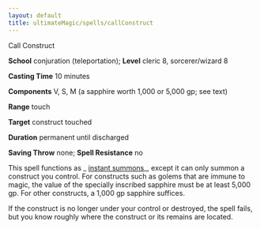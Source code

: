 ```yaml
---
layout: default
title: ultimateMagic/spells/callConstruct
---
```

Call Construct

**School** conjuration (teleportation); **Level** cleric 8, sorcerer/wizard 8

**Casting Time** 10 minutes

**Components** V, S, M (a sapphire worth 1,000 or 5,000 gp; see text)

**Range** touch

**Target** construct touched

**Duration** permanent until discharged

**Saving Throw** none; **Spell Resistance** no

This spell functions as _ [instant summons](spells/instantSummons#_instant-summons)_, except it can only summon a construct you control. For constructs such as golems that are immune to magic, the value of the specially inscribed sapphire must be at least 5,000 gp. For other constructs, a 1,000 gp sapphire suffices.

If the construct is no longer under your control or destroyed, the spell fails, but you know roughly where the construct or its remains are located.

